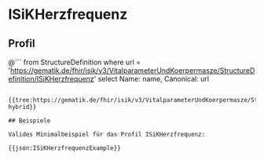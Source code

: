 # ISiKHerzfrequenz

## Profil

@```
from StructureDefinition where url = 'https://gematik.de/fhir/isik/v3/VitalparameterUndKoerpermasze/StructureDefinition/ISiKHerzfrequenz' select Name: name, Canonical: url
```

{{tree:https://gematik.de/fhir/isik/v3/VitalparameterUndKoerpermasze/StructureDefinition/ISiKHerzfrequenz, hybrid}}

## Beispiele

Valides Minimalbeispiel für das Profil ISiKHerzfrequenz:

{{json:ISiKHerzfrequenzExample}}